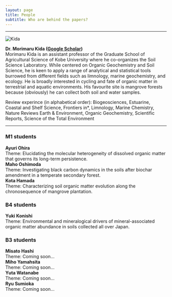 ```yaml
---
layout: page
title: People
subtitle: Who are behind the papers? 
---
```

***
![Kida](/assets/img/Prof_250.png)  

**Dr. Morimaru Kida ([Google Scholar](https://scholar.google.com/citations?user=lG3N_EgAAAAJ&hl=en))**  
Morimaru Kida is an assistant professor of the Graduate School of Agricultural Science of Kobe University where he co-organizes the Soil Science Laboratory.
While centered on Organic Geochemistry and Soil Science, he is keen to apply a range of analytical and statistical tools burrowed from different fields such as limnology, marine geochemistry, and ecology.
He is broadly interested in cycling and fate of organic matter in terrestrial and aquatic environments. His favourite site is mangrove forests because (obviously) he can collect both soil and water samples. 

Review experince (in alphabetical order): Biogeosciences, Estuarine, Coastal and Shelf Science, Frontiers in*, Limnology, Marine Chemistry, Nature Reviews Earth & Environment, Organic Geochemistry, Scientific Reports, Science of the Total Environment

***
### M1 students
**Ayuri Ohira**  
Theme: Elucidating the molecular heterogeneity of dissolved organic matter that governs its long-term persistence.  
**Maho Oshimoda**  
Theme: Investigating black carbon dynamics in the soils after biochar amendment in a temperate secondary forest.  
**Kota Hamada**  
Theme: Characterizing soil organic matter evolution along the chronosequence of mangrove plantation.  

### B4 students
**Yuki Konishi**  
Theme: Environmental and mineralogical drivers of mineral-associated organic matter abundance in soils collected all over Japan. 

### B3 students
**Misato Hashi**  
Theme: Coming soon...  
**Miho Yamahsita**  
Theme: Coming soon...  
**Yuta Watanabe**  
Theme: Coming soon...  
**Ryu Sumioka**  
Theme: Coming soon... 
